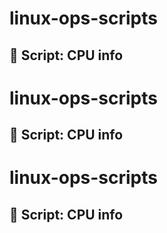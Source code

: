 # linux-ops-scripts

## 🚀 Script: CPU info
# linux-ops-scripts

## 🚀 Script: CPU info
# linux-ops-scripts

## 🚀 Script: CPU info
